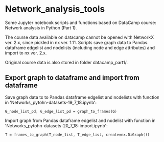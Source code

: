 # Network_analysis_tools
Some Jupyter notebook scripts and functions based on DataCamp course: Network analysis in Python (Part 1).

The course data available on datacamp cannot be opened with NetworkX ver. 2.x, since pickled in nx ver. 1.11. Scripts save graph data to Pandas dataframe edgelist and nodelists (including node and edge attributes) and import to nx ver. 2.x. 

Original course data is also stored in folder datacamp_part1/.

## Export graph to dataframe and import from dataframe
Save graph data to to Pandas dataframe edgelist and nodelists with function in 'Networks_pytohn-datasets-19_7_18.ipynb':

`G_node_list_pd, G_edge_list_pd = graph_to_frames(G)`

Import graph from Pandas dataframe edgelist and nodelist with function in 'Networks_pytohn-datasets-20_7_18-import.ipynb':

`T = frames_to_graph(T_node_list, T_edge_list, create=nx.DiGraph())`
